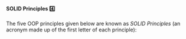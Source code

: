 <link rel="stylesheet" href="{{baseUrl}}/css/textbook.css">

<div class="website-content">

<div id="title">

#### SOLID Principles :four:

</div>

<div id="body">

The five OOP principles given below are known as _SOLID Principles_ (an acronym made up of the first letter of each principle):

<panel type="seamless" header="**S**ingle Responsibility Principle (SRP)">
  <include src="../../principles/singleResponsibilityPrinciple/full.md" />
</panel>
<panel type="seamless" header="**O**pen-Closed Principle (OCP)">
  <include src="../../designPrinciples/openClosedPrinciple/what/full.md" />
</panel>
<panel type="seamless" header="**L**iskov Substitution Principle (LSP)">
  <include src="../../principles/liskovSubstitutionPrinciple/full.md" />
</panel>
<panel type="seamless" header="**I**nterface Segregation Principle (ISP)">
  <include src="../../principles/interfaceSegregationPrinciple/full.md" />
</panel>
<panel type="seamless" header="**D**ependency Inversion Principle (DIP)">
  <include src="../../principles/dependencyInversionPrinciple/full.md" />
</panel>

</div>

<div id="extras">
</div>

</div>
